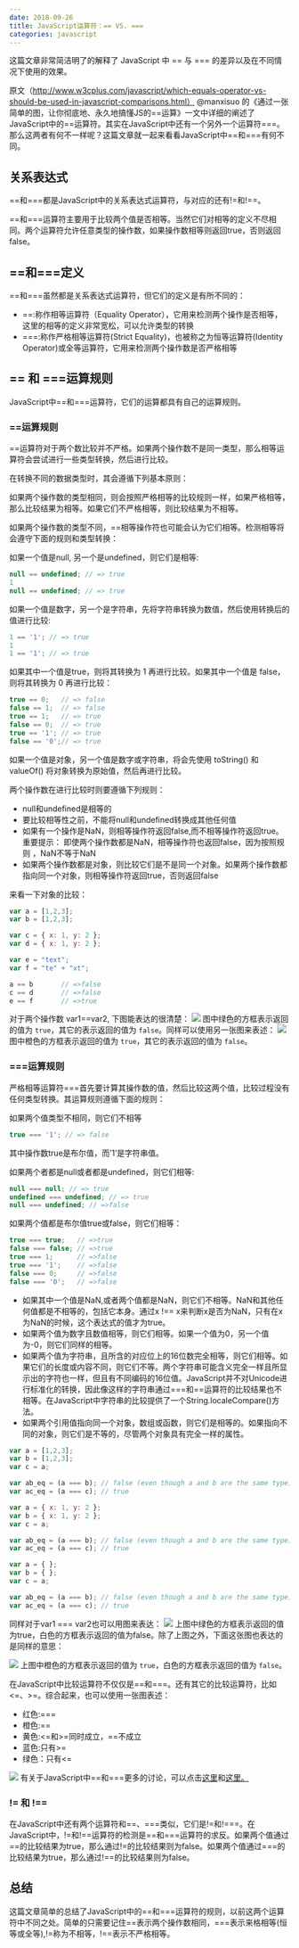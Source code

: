 ```yaml
---
date: 2018-09-26
title: JavaScript运算符：== VS. ===
categories: javascript
---
```

这篇文章非常简洁明了的解释了 JavaScript 中 == 与 === 的差异以及在不同情况下使用的效果。
<!-- more -->

原文（http://www.w3cplus.com/javascript/which-equals-operator-vs-should-be-used-in-javascript-comparisons.html）
@manxisuo 的《通过一张简单的图，让你彻底地、永久地搞懂JS的==运算》一文中详细的阐述了JavaScript中的==运算符。其实在JavaScript中还有一个另外一个运算符===。那么这两者有何不一样呢？这篇文章就一起来看看JavaScript中==和===有何不同。

## 关系表达式
==和===都是JavaScript中的关系表达式运算符，与对应的还有!=和!==。

==和===运算符主要用于比较两个值是否相等。当然它们对相等的定义不尽相同。两个运算符允许任意类型的操作数，如果操作数相等则返回true，否则返回false。

## ==和===定义
==和===虽然都是关系表达式运算符，但它们的定义是有所不同的：

* ==:称作相等运算符（Equality Operator），它用来检测两个操作是否相等，这里的相等的定义非常宽松，可以允许类型的转换
* ===:称作严格相等运算符(Strict Equality)，也被称之为恒等运算符(Identity Operator)或全等运算符，它用来检测两个操作数是否严格相等

## == 和 ===运算规则
JavaScript中==和===运算符，它们的运算都具有自己的运算规则。

### ==运算规则
==运算符对于两个数比较并不严格。如果两个操作数不是同一类型，那么相等运算符会尝试进行一些类型转换，然后进行比较。

在转换不同的数据类型时，其会遵循下列基本原则：

如果两个操作数的类型相同，则会按照严格相等的比较规则一样，如果严格相等，那么比较结果为相等。如果它们不严格相等，则比较结果为不相等。

如果两个操作数的类型不同，==相等操作符也可能会认为它们相等。检测相等将会遵守下面的规则和类型转换：

如果一个值是null, 另一个是undefined，则它们是相等:

```JavaScript
null == undefined; // => true
1
null == undefined; // => true
```
如果一个值是数字，另一个是字符串，先将字符串转换为数值，然后使用转换后的值进行比较:

```JavaScript
1 == '1'; // => true
1
1 == '1'; // => true
```
如果其中一个值是true，则将其转换为 1 再进行比较。如果其中一个值是 false，则将其转换为 0 再进行比较：

```JavaScript
true == 0;   // => false
false == 1;  // => false
true == 1;   // => true
false == 0;  // => true
true == '1'; // => true
false == '0';// => true
```
如果一个值是对象，另一个值是数字或字符串，将会先使用 toString() 和 valueOf() 将对象转换为原始值，然后再进行比较。

两个操作数在进行比较时则要遵循下列规则：

* null和undefined是相等的
* 要比较相等性之前，不能将null和undefined转换成其他任何值
* 如果有一个操作是NaN，则相等操作符返回false,而不相等操作符返回true。重要提示： 即使两个操作数都是NaN，相等操作符也返回false，因为按照规则 ，NaN不等于NaN
* 如果两个操作数都是对象，则比较它们是不是同一个对象。如果两个操作数都指向同一个对象，则相等操作符返回true，否则返回false

来看一下对象的比较：

```JavaScript
var a = [1,2,3];
var b = [1,2,3];

var c = { x: 1, y: 2 };
var d = { x: 1, y: 2 };

var e = "text";
var f = "te" + "xt";

a == b       // =>false
c == d       // =>false
e == f       // =>true
```
对于两个操作数 var1==var2, 下图能表达的很清楚：
![](https://www.cnblogs.com/images/cnblogs_com/haogj/242334/o_javascript-equalit-1.png)
图中绿色的方框表示返回的值为 `true`，其它的表示返回的值为 `false`。同样可以使用另一张图来表述：
![](https://www.cnblogs.com/images/cnblogs_com/haogj/242334/o_javascript-equalit-3.png)
图中橙色的方框表示返回的值为 `true`，其它的表示返回的值为 `false`。

### ===运算规则
严格相等运算符===首先要计算其操作数的值，然后比较这两个值，比较过程没有任何类型转换。其运算规则遵循下面的规则：

如果两个值类型不相同，则它们不相等

```JavaScript
true === '1'; // => false
```
其中操作数true是布尔值，而’1’是字符串值。

如果两个者都是null或者都是undefined，则它们相等:

```JavaScript
null === null; // => true
undefined === undefined; // => true
null === undefined; // =>false
```
如果两个值都是布尔值true或false，则它们相等：

```JavaScript
true === true;   // =>true
false === false; // =>true
true === 1;      // =>false
true === '1';    // =>false
false === 0;     // =>false
false === '0';   // =>false
```
* 如果其中一个值是NaN,或者两个值都是NaN，则它们不相等。NaN和其他任何值都是不相等的，包括它本身。通过x !== x来判断x是否为NaN，只有在x为NaN的时候，这个表达式的值才为true。
* 如果两个值为数字且数值相等，则它们相等。如果一个值为0，另一个值为-0，则它们同样的相等。
* 如果两个值为字符串，且所含的对应位上的16位数完全相等，则它们相等。如果它们的长度或内容不同，则它们不等。两个字符串可能含义完全一样且所显示出的字符也一样，但且有不同编码的16位值。JavaScript并不对Unicode进行标准化的转换，因此像这样的字符串通过===和==运算符的比较结果也不相等。在JavaScript中字符串的比较提供了一个String.localeCompare()方法。
* 如果两个引用值指向同一个对象，数组或函数，则它们是相等的。如果指向不同的对象，则它们是不等的，尽管两个对象具有完全一样的属性。

```JavaScript
var a = [1,2,3];
var b = [1,2,3];
var c = a;

var ab_eq = (a === b); // false (even though a and b are the same type)
var ac_eq = (a === c); // true

var a = { x: 1, y: 2 };
var b = { x: 1, y: 2 };
var c = a;

var ab_eq = (a === b); // false (even though a and b are the same type)
var ac_eq = (a === c); // true

var a = { };
var b = { };
var c = a;

var ab_eq = (a === b); // false (even though a and b are the same type)
var ac_eq = (a === c); // true
```
同样对于var1 === var2也可以用图来表达：
![](https://www.cnblogs.com/images/cnblogs_com/haogj/242334/o_javascript-equalit-2.png)
上图中绿色的方框表示返回的值为true，白色的方框表示返回的值为false。除了上图之外，下面这张图也表达的是同样的意思：

![](https://www.cnblogs.com/images/cnblogs_com/haogj/242334/o_javascript-equalit-4.png)
上图中橙色的方框表示返回的值为 `true`，白色的方框表示返回的值为 `false`。

在JavaScript中比较运算符不仅仅是==和===。还有其它的比较运算符，比如<=、>=。综合起来，也可以使用一张图表述：

* 红色:===
* 橙色:==
* 黄色:<=和>=同时成立，==不成立
* 蓝色:只有>=
* 绿色：只有<=

![](https://www.cnblogs.com/images/cnblogs_com/haogj/242334/o_javascript-equalit-5.png)
有关于JavaScript中==和===更多的讨论，可以点击[这里](http://stackoverflow.com/questions/359494/which-equals-operator-vs-should-be-used-in-javascript-comparisons)和[这里。](https://www.zhihu.com/question/31442029)

### != 和 !==
在JavaScript中还有两个运算符和==、===类似，它们是!=和!===。在JavaScript中，!=和!==运算符的检测是==和===运算符的求反。如果两个值通过==的比较结果为true，那么通过!=的比较结果则为false。如果两个值通过===的比较结果为true，那么通过!==的比较结果则为false。

## 总结
这篇文章简单的总结了JavaScript中的==和===运算符的规则，以前这两个运算符中不同之处。简单的只需要记住==表示两个操作数相同，===表示来格相等(恒等或全等),!=称为不相等，!==表示不严格相等。
